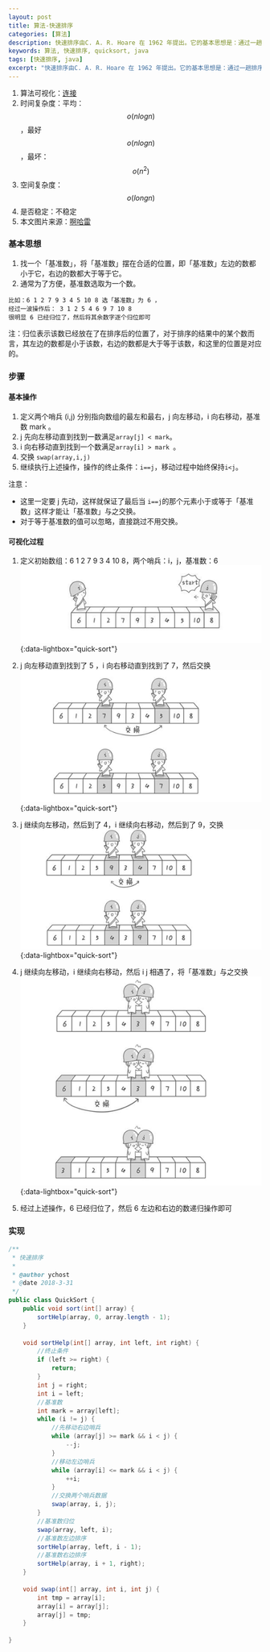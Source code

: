 ```yaml
---
layout: post
title: 算法-快速排序
categories: [算法]
description: 快速排序由C. A. R. Hoare 在 1962 年提出。它的基本思想是：通过一趟排序将要排序的数据分割成独立的两部分，其中一部分的所有数据都比另外一部分的所有数据都要小，然后再按此方法对这两部分数据分别进行快速排序，整个排序过程可以递归进行，以此达到整个数据变成有序序列。
keywords: 算法, 快速排序, quicksort, java
tags: [快速排序, java]
excerpt: "快速排序由C. A. R. Hoare 在 1962 年提出。它的基本思想是：通过一趟排序将要排序的数据分割成独立的两部分，其中一部分的所有数据都比另外一部分的所有数据都要小，然后再按此方法对这两部分数据分别进行快速排序，整个排序过程可以递归进行，以此达到整个数据变成有序序列。"
---
```

1. 算法可视化：[连接][href1]
1. 时间复杂度：平均：$$o(nlogn)$$，最好$$o(nlogn)$$，最坏：$$o(n^2)$$
1. 空间复杂度：$$o(longn)$$
1. 是否稳定：不稳定
1. 本文图片来源：[啊哈雷][href2]

### 基本思想
1.  找一个「基准数」，将「基准数」摆在合适的位置，即「基准数」左边的数都小于它，右边的数都大于等于它。  
1. 通常为了方便，基准数选取为一个数。

```
比如：6 1 2 7 9 3 4 5 10 8 选「基准数」为 6 ，
经过一波操作后： 3 1 2 5 4 6 9 7 10 8 
很明显 6 已经归位了，然后将其余数字逐个归位即可
```
注：归位表示该数已经放在了在排序后的位置了，对于排序的结果中的某个数而言，其左边的数都是小于该数，右边的数都是大于等于该数，和这里的位置是对应的。

### 步骤
#### 基本操作
1. 定义两个哨兵 (i,j) 分别指向数组的最左和最右，j 向左移动，i 向右移动，基准数 mark 。 
1. j 先向左移动直到找到一数满足```array[j] < mark```。
1. i 向右移动直到找到一个数满足```array[i] > mark ```。
1. 交换 ```swap(array,i,j)```
1. 继续执行上述操作，操作的终止条件：```i==j```，移动过程中始终保持```i<j```。

注意：
* 这里一定要 j 先动，这样就保证了最后当 ```i==j```的那个元素小于或等于「基准数」这样才能让「基准数」与之交换。
* 对于等于基准数的值可以忽略，直接跳过不用交换。


#### 可视化过程
1. 定义初始数组：6 1 2 7 9 3 4 10 8，两个哨兵：i，j，基准数：6
   [![quick-sort-1][img1]][img1]{:data-lightbox="quick-sort"}

1. j 向左移动直到找到了 5 ，i 向右移动直到找到了 7，然后交换
   [![quick-sort-2][img2]][img2]{:data-lightbox="quick-sort"}

1. j 继续向左移动，然后到了 4，i 继续向右移动，然后到了 9，交换
   [![quick-sort-3][img3]][img3]{:data-lightbox="quick-sort"}

1. j 继续向左移动，i 继续向右移动，然后 i j 相遇了，将「基准数」与之交换
   [![quick-sort-4][img4]][img4]{:data-lightbox="quick-sort"}

1. 经过上述操作，6 已经归位了，然后 6 左边和右边的数递归操作即可

### 实现
```java
/**
 * 快速排序
 *
 * @author ychost
 * @date 2018-3-31
 */
public class QuickSort {
    public void sort(int[] array) {
        sortHelp(array, 0, array.length - 1);
    }

    void sortHelp(int[] array, int left, int right) {
        //终止条件
        if (left >= right) {
            return;
        }
        int j = right;
        int i = left;
        //基准数
        int mark = array[left];
        while (i != j) {
            //先移动右边哨兵
            while (array[j] >= mark && i < j) {
                --j;
            }
            //移动左边哨兵
            while (array[i] <= mark && i < j) {
                ++i;
            }
            //交换两个哨兵数据
            swap(array, i, j);
        }
        //基准数归位
        swap(array, left, i);
        //基准数左边排序
        sortHelp(array, left, i - 1);
        //基准数右边排序
        sortHelp(array, i + 1, right);
    }

    void swap(int[] array, int i, int j) {
        int tmp = array[i];
        array[i] = array[j];
        array[j] = tmp;
    }

}
```


[img1]: /images/post/algorithm/quick-sort-1.png
[img2]: /images/post/algorithm/quick-sort-2.png
[img3]: /images/post/algorithm/quick-sort-3.png
[img4]: /images/post/algorithm/quick-sort-4.png

[href1]: https://www.cs.usfca.edu/~galles/visualization/ComparisonSort.html
[href2]: http://www.codeaha.com/ahalei/